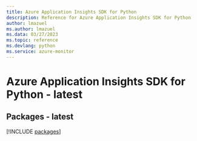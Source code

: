 ```yaml
---
title: Azure Application Insights SDK for Python
description: Reference for Azure Application Insights SDK for Python
author: lmazuel
ms.author: lmazuel
ms.data: 03/27/2023
ms.topic: reference
ms.devlang: python
ms.service: azure-monitor
---
```

# Azure Application Insights SDK for Python - latest
## Packages - latest
[!INCLUDE [packages](application-insights-index.md)]